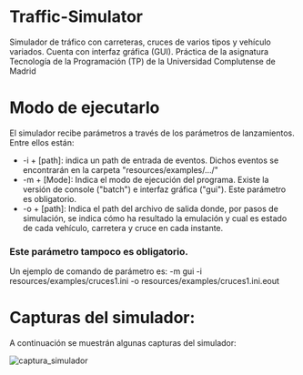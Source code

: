 # Traffic-Simulator
Simulador de tráfico con carreteras, cruces de varios tipos y vehículo variados. Cuenta con interfaz gráfica (GUI). Práctica de la asignatura Tecnología de la Programación (TP) de la Universidad Complutense de Madrid

# Modo de ejecutarlo
El simulador recibe parámetros a través de los parámetros de lanzamientos. Entre ellos están:
- -i + [path]: indica un path de entrada de eventos. Dichos eventos se encontrarán en la carpeta "resources/examples/.../"
- -m + [Mode]: Indica el modo de ejecución del programa. Existe la versión de console ("batch") e interfaz gráfica ("gui"). Este parámetro es
obligatorio.
- -o + [path]: Indica el path del archivo de salida donde, por pasos de simulación, se indica cómo ha resultado la emulación y cual es estado de
cada vehículo, carretera y cruce en cada instante. 
### Este parámetro tampoco es obligatorio.

Un ejemplo de comando de parámetro es: -m gui -i resources/examples/cruces1.ini -o resources/examples/cruces1.ini.eout

# Capturas del simulador:
A continuación se muestrán algunas capturas del simulador: 

![captura_simulador](https://user-images.githubusercontent.com/43186051/46008758-f1a0cf80-c0bd-11e8-8bf4-89c9dc1759a2.PNG)

